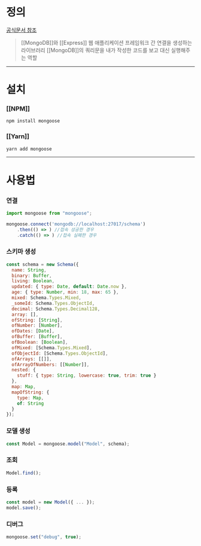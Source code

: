 # 정의
[공식문서 참조](https://mongoosejs.com/docs/index.html)

> [[MongoDB]]와 [[Express]] 웹 애플리케이션 프레임워크 간 연결을 생성하는 라이브러리
> [[MongoDB]]의 쿼리문을 내가 작성한 코드를 보고 대신 실행해주는 역할

---
# 설치

### [[NPM]]
```bash
npm install mongoose
```
### [[Yarn]]
```bash
yarn add mongoose
```

---
# 사용법

### 연결
```javascript
import mongoose from "mongoose";

mongoose.connect('mongodb://localhost:27017/schema')
	.then(() => ) //접속 성공한 경우
	.catch(() => ) //접속 실패한 경우
```

### 스키마 생성
```javascript
const schema = new Schema({
  name: String,
  binary: Buffer,
  living: Boolean,
  updated: { type: Date, default: Date.now },
  age: { type: Number, min: 18, max: 65 },
  mixed: Schema.Types.Mixed,
  _someId: Schema.Types.ObjectId,
  decimal: Schema.Types.Decimal128,
  array: [],
  ofString: [String],
  ofNumber: [Number],
  ofDates: [Date],
  ofBuffer: [Buffer],
  ofBoolean: [Boolean],
  ofMixed: [Schema.Types.Mixed],
  ofObjectId: [Schema.Types.ObjectId],
  ofArrays: [[]],
  ofArrayOfNumbers: [[Number]],
  nested: {
    stuff: { type: String, lowercase: true, trim: true }
  },
  map: Map,
  mapOfString: {
    type: Map,
    of: String
  }
});
```

### 모델 생성
```javascript
const Model = mongoose.model("Model", schema);
```

### 조회
```javascript
Model.find();
```

### 등록
```javascript
const model = new Model({ ... });
model.save();
```

### 디버그
```javascript
mongoose.set("debug", true);
```